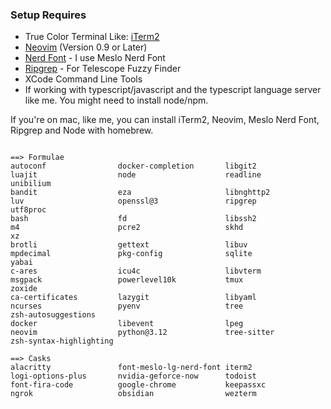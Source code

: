 ### Setup Requires

- True Color Terminal Like: [iTerm2](https://iterm2.com/)
- [Neovim](https://neovim.io/) (Version 0.9 or Later)
- [Nerd Font](https://www.nerdfonts.com/) - I use Meslo Nerd Font
- [Ripgrep](https://github.com/BurntSushi/ripgrep) - For Telescope Fuzzy Finder
- XCode Command Line Tools
- If working with typescript/javascript and the typescript language server like me. You might need to install node/npm.

If you're on mac, like me, you can install iTerm2, Neovim, Meslo Nerd Font, Ripgrep and Node with homebrew.

```

==> Formulae
autoconf                docker-completion       libgit2                 luajit                  node                    readline                unibilium
bandit                  eza                     libnghttp2              luv                     openssl@3               ripgrep                 utf8proc
bash                    fd                      libssh2                 m4                      pcre2                   skhd                    xz
brotli                  gettext                 libuv                   mpdecimal               pkg-config              sqlite                  yabai
c-ares                  icu4c                   libvterm                msgpack                 powerlevel10k           tmux                    zoxide
ca-certificates         lazygit                 libyaml                 ncurses                 pyenv                   tree                    zsh-autosuggestions
docker                  libevent                lpeg                    neovim                  python@3.12             tree-sitter             zsh-syntax-highlighting

==> Casks
alacritty               font-meslo-lg-nerd-font iterm2                  logi-options-plus       nvidia-geforce-now      todoist
font-fira-code          google-chrome           keepassxc               ngrok                   obsidian                wezterm


```
